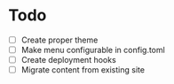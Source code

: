 Todo
====

- [ ] Create proper theme
- [ ] Make menu configurable in config.toml
- [ ] Create deployment hooks
- [ ] Migrate content from existing site
